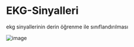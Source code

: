 # EKG-Sinyalleri
ekg sinyallerinin derin öğrenme ile sınıflandırılması

![image](https://user-images.githubusercontent.com/65574411/177042687-f5ad20dd-4ef8-4bd0-92eb-178a9adccb81.png)

